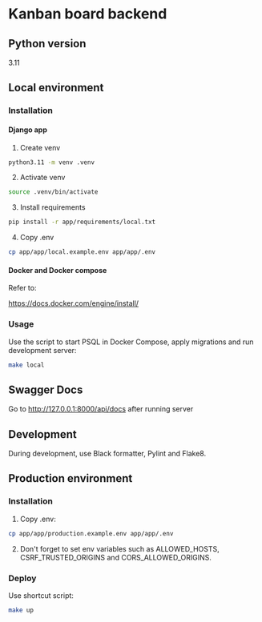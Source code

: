 # Kanban board backend

## Python version
3.11

## Local environment
### Installation
#### Django app
1. Create venv
```bash
python3.11 -m venv .venv
```

2. Activate venv
```bash
source .venv/bin/activate
```

3. Install requirements
```bash
pip install -r app/requirements/local.txt
```

4. Copy .env
```bash
cp app/app/local.example.env app/app/.env
```

#### Docker and Docker compose
Refer to:

https://docs.docker.com/engine/install/

### Usage

Use the script to start PSQL in Docker Compose, apply migrations and run development server:
```bash
make local
```

## Swagger Docs
Go to http://127.0.0.1:8000/api/docs after running server

## Development

During development, use Black formatter, Pylint and Flake8.

## Production environment

### Installation
1. Copy .env:
```bash
cp app/app/production.example.env app/app/.env
```

2. Don't forget to set env variables such as ALLOWED_HOSTS, CSRF_TRUSTED_ORIGINS and CORS_ALLOWED_ORIGINS.

### Deploy
Use shortcut script:
```bash
make up
```
